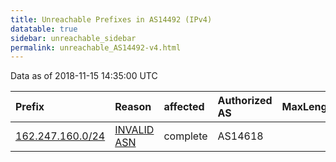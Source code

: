 ```yaml
---
title: Unreachable Prefixes in AS14492 (IPv4)
datatable: true
sidebar: unreachable_sidebar
permalink: unreachable_AS14492-v4.html
---
```


Data as of 2018-11-15 14:35:00 UTC


<div class="datatable-begin"></div>

| Prefix                                                     | Reason                                                                                                  | affected   | Authorized AS   |   MaxLength | Anchor                           |   unreachable /24s |
|:-----------------------------------------------------------|:--------------------------------------------------------------------------------------------------------|:-----------|:----------------|------------:|:---------------------------------|-------------------:|
| [162.247.160.0/24](https://stat.ripe.net/162.247.160.0/24) | [INVALID ASN](https://rpki-validator.ripe.net/announcement-preview?asn=AS14492&prefix=162.247.160.0/24) | complete   | AS14618         |           0 | [ARIN](unreachable_ARIN-v4.html) |                  1 |

<div class="datatable-end"></div>